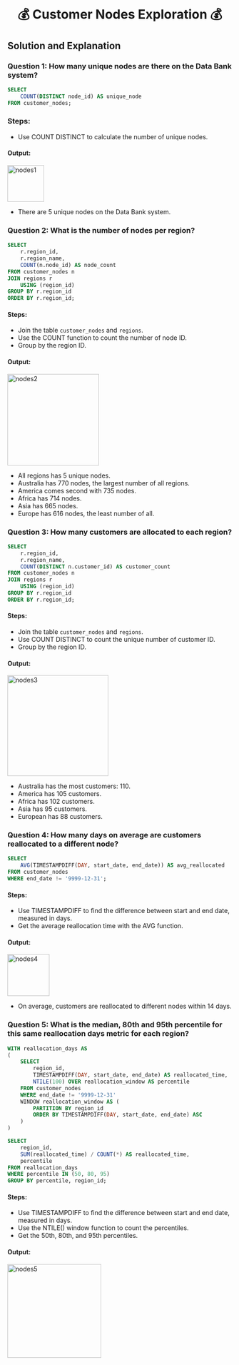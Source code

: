 # <p align="center" style="margin-top: 0px;">💰 Customer Nodes Exploration 💰

## Solution and Explanation

### Question 1: How many unique nodes are there on the Data Bank system?

````sql
SELECT
	COUNT(DISTINCT node_id) AS unique_node
FROM customer_nodes;
````

### Steps:
- Use COUNT DISTINCT to calculate the number of unique nodes. 

#### Output:
<img width="82" alt="nodes1" src="https://user-images.githubusercontent.com/70214561/211248677-7a0e3e33-084d-4d09-bc56-a91b5d33de3c.png">

- There are 5 unique nodes on the Data Bank system.

### Question 2: What is the number of nodes per region?

````sql
SELECT
	r.region_id,
    r.region_name,
	COUNT(n.node_id) AS node_count
FROM customer_nodes n
JOIN regions r
	USING (region_id)
GROUP BY r.region_id
ORDER BY r.region_id;
````

#### Steps:
- Join the table ```customer_nodes``` and ```regions```.
- Use the COUNT function to count the number of node ID.
- Group by the region ID.

#### Output:
<img width="205" alt="nodes2" src="https://user-images.githubusercontent.com/70214561/211248764-34802dfd-9b00-41a0-a57f-a8db79150ddf.png">

- All regions has 5 unique nodes.
- Australia has 770 nodes, the largest number of all regions.
- America comes second with 735 nodes.
- Africa has 714 nodes.
- Asia has 665 nodes.
- Europe has 616 nodes, the least number of all.

### Question 3: How many customers are allocated to each region?

````sql
SELECT
	r.region_id,
    r.region_name,
	COUNT(DISTINCT n.customer_id) AS customer_count
FROM customer_nodes n
JOIN regions r
	USING (region_id)
GROUP BY r.region_id
ORDER BY r.region_id;
````

#### Steps:
- Join the table ```customer_nodes``` and ```regions```.
- Use COUNT DISTINCT to count the unique number of customer ID.
- Group by the region ID.

#### Output:
<img width="226" alt="nodes3" src="https://user-images.githubusercontent.com/70214561/211248791-16257a69-e53a-4479-98a8-be20bdc80175.png">
	
- Australia has the most customers: 110.
- America has 105 customers.
- Africa has 102 customers.
- Asia has 95 customers.
- European has 88 customers.

### Question 4: How many days on average are customers reallocated to a different node?

````sql
SELECT 
	AVG(TIMESTAMPDIFF(DAY, start_date, end_date)) AS avg_reallocated
FROM customer_nodes
WHERE end_date != '9999-12-31';
````

#### Steps:
- Use TIMESTAMPDIFF to find the difference between start and end date, measured in days.
- Get the average reallocation time with the AVG function.

#### Output:
<img width="94" alt="nodes4" src="https://user-images.githubusercontent.com/70214561/211248842-0727ec7f-26a0-42dc-b30c-c3571647b437.png">
	
- On average, customers are reallocated to different nodes within 14 days.

### Question 5: What is the median, 80th and 95th percentile for this same reallocation days metric for each region?
````sql
WITH reallocation_days AS 
(
	SELECT 
		region_id,
		TIMESTAMPDIFF(DAY, start_date, end_date) AS reallocated_time,
		NTILE(100) OVER reallocation_window AS percentile
	FROM customer_nodes
	WHERE end_date != '9999-12-31'
	WINDOW reallocation_window AS (
		PARTITION BY region_id 
		ORDER BY TIMESTAMPDIFF(DAY, start_date, end_date) ASC
	)
)

SELECT 
	region_id, 
	SUM(reallocated_time) / COUNT(*) AS reallocated_time, 
	percentile 
FROM reallocation_days
WHERE percentile IN (50, 80, 95)
GROUP BY percentile, region_id;
````

#### Steps:
- Use TIMESTAMPDIFF to find the difference between start and end date, measured in days.
- Use the NTILE() window function to count the percentiles.
- Get the 50th, 80th, and 95th percentiles.

#### Output:
<img width="210" alt="nodes5" src="https://user-images.githubusercontent.com/70214561/211248878-8edaf686-44c5-45bb-8b88-df52650a1f52.png">
